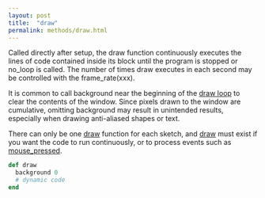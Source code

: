 ```yaml
---
layout: post
title:  "draw"
permalink: methods/draw.html
---
```

Called directly after setup, the draw function continuously executes the lines of code contained inside its block until the program is stopped or no_loop is called. The number of times draw executes in each second may be controlled with the frame_rate(xxx).

It is common to call background near the beginning of the [draw loop][draw] to clear the contents of the window. Since pixels drawn to the window are cumulative, omitting background may result in unintended results, especially when drawing anti-aliased shapes or text.

There can only be one [draw][draw] function for each sketch, and [draw][draw] must exist if you want the code to run continuously, or to process events such as [mouse_pressed][mouse_pressed].

```ruby
def draw
  background 0
  # dynamic code
end
```

[draw]:https://processing.org/reference/draw_.html
[mouse_pressed]:https://processing.org/reference/mousePressed_.html
